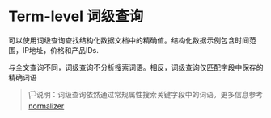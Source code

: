 # Term-level 词级查询

可以使用词级查询查找结构化数据文档中的精确值。结构化数据示例包含时间范围，IP地址，价格和产品IDs.

与全文查询不同，词级查询不分析搜索词语。相反，词级查询仅匹配字段中保存的精确词语

> 🏳️说明：词级查询依然通过常规属性搜索关键字段中的词语。更多信息参考 [normalizer](https://www.elastic.co/guide/en/elasticsearch/reference/7.15/normalizer.html)
